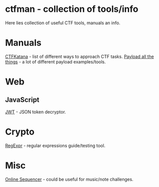 # ctfman - collection of tools/info

Here lies collection of useful CTF tools, manuals an info.

# Manuals
[CTFKatana](https://github.com/JohnHammond/ctf-katana) - list of different ways to approach CTF tasks.
[Payload all the things](https://github.com/swisskyrepo/PayloadsAllTheThings) - a lot of different payload examples/tools.

# Web
## JavaScript
[JWT](https://jwt.io) - JSON token decryptor.

# Crypto
[RegExpr](https://regexr.com) - regular expressions guide/testing tool.

# Misc
[Online Sequencer](https://onlinesequencer.net/) - could be useful for music/note challenges.
